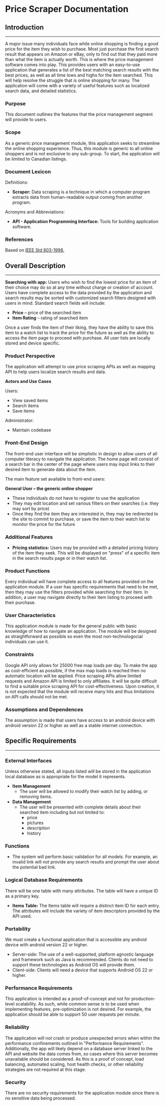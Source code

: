 # Price Scraper Documentation

## Introduction
___
A major issue many individuals face while online shopping is finding a good price for the item they wish to purchase. Most just purchase the first search result that appears on Amazon or eBay, only to find out that they paid more than what the item is actually worth. This is where the price management software comes into play. This provides users with an easy-to-use application that generates a list of the best matching search results with the best prices, as well as all time lows and highs for the item searched. This will help resolve the struggle that is online shopping for many. The application will come with a variety of useful features such as localized search data, and detailed statistics.

### Purpose
This document outlines the features that the price management segment will provide to users.

### Scope
As a generic price management module, this application seeks to streamline the online shopping experience. Thus, this module is generic to all online shoppers and is not exclusive to any sub-group. To start, the application will be limited to Canadian listings.

### Document Lexicon
Definitions:
- **Scraper:** Data scraping is a technique in which a computer program extracts data from human-readable output coming from another program.

Acronyms and Abbreviations:
- **API - Application Programming Interface:** Tools for building application software.

### References
Based on [IEEE Std 803-1998.](https://standards.ieee.org/findstds/standard/830-1998.html)

## Overall Description
___
**Searching with app:** Users who wish to find the lowest price for an item of their choice may do so at any time without charge or creation of account. Users have complete access to the data provided by the application and search results may be sorted with customized search filters designed with users in mind. Standard search fields will include:
- **Price** – price of the searched item
- **Item Rating** – rating of searched item

Once a user finds the item of their liking, they have the ability to save this item to a watch list to track the price for the future as well as the ability to access the item page to proceed with purchase. All user lists are locally stored and device specific.

### Product Perspective

The application will attempt to use price scraping APIs as well as mapping API to help users localize search results and data.

**Actors and Use Cases**

Users:
- View saved items
- Search items
- Save items

Administrator:
- Maintain codebase

### Front-End Design
The front-end user interface will be simplistic in design to allow users of all computer literacy to navigate the application. The home page will consist of a search bar in the center of the page where users may input links to their desired item to generate data about the item. 

The main feature set available to front-end users:

**General User – the generic online shopper**
- These individuals do not have to register to use the application
- They may edit location and set various filters on their searches (i.e. they may sort by price)
- Once they find the item they are interested in, they may be redirected to the site to commit to purchase, or save the item to their watch list to monitor the price for the future 

### Additional Features
- **Pricing statistics:** Users may be provided with a detailed pricing history of the item they seek. This will be displayed on "press" of a specific item in the search results page or in their watch list. 

### Product Functions
Every individual will have complete access to all features provided on the application module. If a user has specific requirements that need to be met, then they may use the filters provided while searching for their item. In addition, a user may navigate directly to their item listing to proceed with their purchase.

### User Characteristics
This application module is made for the general public with basic knowledge of how to navigate an application. The module will be designed as straightforward as possible so even the most non-technologocial individuals can use it.

### Constraints
Google API only allows for 25000 free map loads per day. To make the app as cost-efficient as possible, if the max map loads is reached then no automatic location will be applied. Price scraping APIs allow limited requests and Amazon API is limited to only affiliates. It will be quite difficult to find a suitable price scraping API for cost-effectiveness. Upon creation, it is not expected that the module will receive many hits and thus limitations on API calls should not be met.

### Assumptions and Dependences
The assumption is made that users have access to an android device with android version 22 or higher as well as a stable internet connection.

## Specific Requirements
___

### External Interfaces

Unless otherwise stated, all inputs listed will be stored in the application local database as is appropriate for the model it represents.

- **Item Management**
    - The user will be allowed to modify their watch list by adding, or removing items.
- **Data Management**
    - The user will be presented with complete details about their searched item including but not limited to:
        - price
        - pictures
        - description
        - history

### Functions
- The system will perform basic validation for all models. For example, an invalid link will not provide any search results and prompt the user about the potential bad link.

### Logical Database Requirements
There will be one table with many attributes. The table will have a unique ID as a primary key.
- **Items Table:** The Items table will require a distinct item ID for each entry. The attributes will include the variety of item descriptors provided by the API used.

### Portability

We must create a functional application that is accessible any android device with android version 22 or higher. 

- Server-side: The use of a well-supported, platform agnostic language and framework such as Java is recommended. Clients do not need to support these technologies as Android OS will provide them.
- Client-side: Clients will need a device that supports Android OS 22 or higher.

### Performance Requirements
This application is intended as a proof-of-concept and not for production-level scalability. As such, while common sense is to be used when implementing features, pre-optimization is not desired. For example, the application should be able to support 50 user requests per minute. 

### Reliability
The application will not crash or produce unexpected errors when within the performance confinements outlined in "Performance Requirements". Additionally, the app will likely depend on a database server linked to the API and website the data comes from, so cases where this server becomes unavailable should be considered. As this is a proof of concept, load balancing, automated scaling, host health checks, or other reliability strategies are not required at this stage.

### Security
There are no security requirements for the application module since there is no sensitive data being processed.


